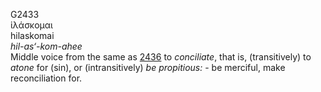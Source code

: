 <body>
  <p>G2433<br>  ἱλάσκομαι  <br> hilaskomai  <br><i>hil-as‘-kom-ahee </i><br>Middle voice from the same as <a href="g2436.htm">2436</a>  to <i>conciliate</i>, that is, (transitively) to <i>atone</i> for (sin), or (intransitively) <i>be</i> <i>propitious:</i> - be merciful, make reconciliation for.<br></p>
 </body>